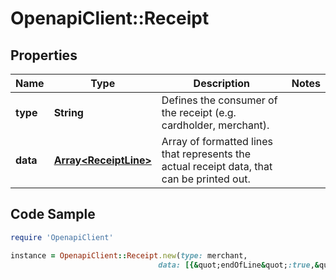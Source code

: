 # OpenapiClient::Receipt

## Properties

Name | Type | Description | Notes
------------ | ------------- | ------------- | -------------
**type** | **String** | Defines the consumer of the receipt (e.g. cardholder, merchant). | 
**data** | [**Array&lt;ReceiptLine&gt;**](ReceiptLine.md) | Array of formatted lines that represents the actual receipt data, that can be printed out. | 

## Code Sample

```ruby
require 'OpenapiClient'

instance = OpenapiClient::Receipt.new(type: merchant,
                                 data: [{&quot;endOfLine&quot;:true,&quot;text&quot;:&quot;          MerchantName          &quot;},{&quot;endOfLine&quot;:true,&quot;text&quot;:&quot;--------------------------------&quot;}])
```


